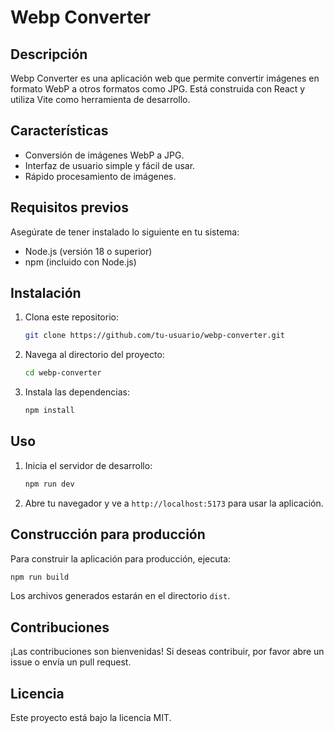 # Webp Converter

## Descripción
Webp Converter es una aplicación web que permite convertir imágenes en formato WebP a otros formatos como JPG. Está construida con React y utiliza Vite como herramienta de desarrollo.

## Características
- Conversión de imágenes WebP a JPG.
- Interfaz de usuario simple y fácil de usar.
- Rápido procesamiento de imágenes.

## Requisitos previos
Asegúrate de tener instalado lo siguiente en tu sistema:
- Node.js (versión 18 o superior)
- npm (incluido con Node.js)

## Instalación
1. Clona este repositorio:
   ```bash
   git clone https://github.com/tu-usuario/webp-converter.git
   ```
2. Navega al directorio del proyecto:
   ```bash
   cd webp-converter
   ```
3. Instala las dependencias:
   ```bash
   npm install
   ```

## Uso
1. Inicia el servidor de desarrollo:
   ```bash
   npm run dev
   ```
2. Abre tu navegador y ve a `http://localhost:5173` para usar la aplicación.

## Construcción para producción
Para construir la aplicación para producción, ejecuta:
```bash
npm run build
```
Los archivos generados estarán en el directorio `dist`.

## Contribuciones
¡Las contribuciones son bienvenidas! Si deseas contribuir, por favor abre un issue o envía un pull request.

## Licencia
Este proyecto está bajo la licencia MIT.
